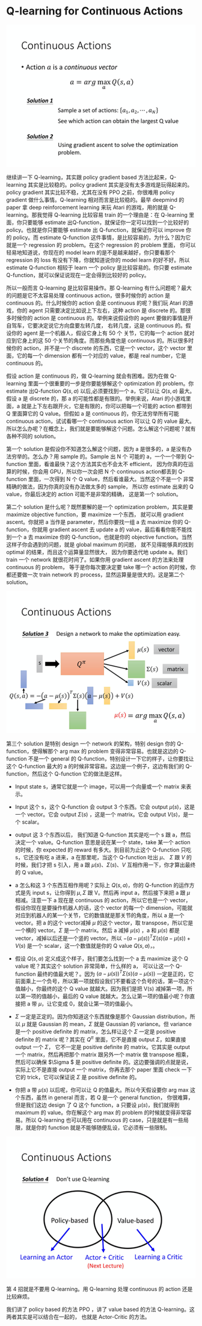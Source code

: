 # Q-learning for Continuous Actions

![](img/8.1.png)

继续讲一下 Q-learning，其实跟 policy gradient based 方法比起来，Q-learning 其实是比较稳的。policy gradient 其实是没有太多游戏是玩得起来的。policy gradient 其实比较不稳，尤其在没有 PPO 之前，你很难用 policy gradient 做什么事情。Q-learning 相对而言是比较稳的。最早 deepmind 的 paper 拿 deep reinforcement learning 来玩 Atari 的游戏，用的就是 Q-learning。那我觉得 Q-learning 比较容易 train 的一个理由是：在 Q-learning 里面，你只要能够 estimate 出Q-function，就保证你一定可以找到一个比较好的 policy。也就是你只要能够 estimate 出 Q-function，就保证你可以 improve 你的 policy。而 estimate Q-function 这件事情，是比较容易的，为什么？因为它就是一个 regression 的 problem。在这个 regression 的 problem 里面， 你可以轻易地知道说，你现在的 model learn 的是不是越来越好，你只要看那个 regression 的 loss 有没有下降，你就知道说你的 model learn 的好不好。所以 estimate Q-function 相较于 learn 一个 policy 是比较容易的。你只要 estimate Q-function，就可以保证说现在一定会得到比较好的 policy。

所以一般而言 Q-learning 是比较容易操作。那 Q-learning 有什么问题呢？最大的问题是它不太容易处理 continuous action，很多时候你的 action 是 continuous 的。什么时候你的 action 会是 continuous 的呢？我们玩 Atari 的游戏，你的 agent 只需要决定比如说上下左右，这种 action 是 discrete 的。那很多时候你的 action 是 continuous 的。举例来说假设你的 agent 要做的事情是开自驾车，它要决定说它方向盘要左转几度， 右转几度，这是 continuous 的。假设你的 agent 是一个机器人，假设它身上有 50 个 关节，它的每一个 action 就对应到它身上的这 50 个关节的角度。而那些角度也是 continuous 的。所以很多时候你的 action，并不是一个 discrete 的东西，它是一个 vector，这个 vector 里面，它的每一个 dimension 都有一个对应的 value，都是 real number，它是 continuous 的。

假设 action 是 continuous 的，做 Q-learning 就会有困难。因为在做 Q-learning 里面一个很重要的一步是你要能够解这个 optimization 的 problem。你 estimate 出Q-function $Q(s,a)$ 以后,必须要找到一个 a，它可以让 $Q(s,a)$ 最大。假设 a 是 discrete 的，那 a 的可能性都是有限的。举例来说，Atari 的小游戏里面，a 就是上下左右跟开火，它是有限的，你可以把每一个可能的 action 都带到 Q 里面算它的 Q value。但假如 a 是 continuous 的，你无法穷举所有可能 continuous action，试试看哪一个 continuous action 可以让 Q 的 value 最大。所以怎么办呢？在概念上，我们就是要能够解这个问题。怎么解这个问题呢？就有各种不同的 solution。

第一个 solution 是假设你不知道怎么解这个问题，因为 a 是很多的，a 是没有办法穷举的。怎么办？用 sample 的。Sample 出 N 个 可能的 a，一个一个带到 Q-function 里面，看谁最快？这个方法其实也不会太不 efficient， 因为你真的在运算的时候，你会用 GPU，所以你一次会把 N 个 continuous action都丢到 Q-function 里面，一次得到 N 个 Q value，然后看谁最大。当然这个不是一个 非常精确的做法，因为你真的没有办法做太多的 sample， 所以你 estimate 出来的 Q value，你最后决定的 action 可能不是非常的精确， 这是第一个 solution。

第二个 solution 是什么呢？既然要解的是一个 optimization problem，其实是要 maximize objective function，要 maximize 一个东西， 就可以用 gradient ascent。你就把 a 当作是 parameter，然后你要找一组 a 去 maximize 你的 Q-function，你就用 gradient ascent 去 update a 的 value，最后看看你能不能找到一个 a 去 maximize 你的 Q-function，也就是你的 objective function。当然这样子你会遇到的问题，就是 global maximum 的问题， 就不见得能够真的找到 optimal 的结果，而且这个运算量显然很大， 因为你要迭代地 update a。我们 train 一个 network 就很花时间了。如果你用 gradient ascent 的方法来处理 continuous 的 problem， 等于是你每次要决定要 take 哪一个 action 的时候，你都还要做一次 train network 的 process，显然运算量是很大的。这是第二个 solution。

![](img/8.2.png)

第三个 solution 是特别 design 一个 network 的架构，特别 design 你的 Q-function，使得解那个 arg max 的 problem 变得非常容易。也就是这边的 Q-function 不是一个 general 的 Q-function，特别设计一下它的样子，让你要找让这个 Q-function 最大的 a 的时候非常容易。这边是一个例子，这边有我们的 Q-function，然后这个 Q-function 它的做法是这样。

* Input state s，通常它就是一个 image，可以用一个向量或一个 matrix 来表示。
* Input 这个 s，这个 Q-function 会 output 3 个东西。它会 output $\mu(s)$，这是一个 vector。它会 output $\Sigma(s)$ ，这是一个 matrix。它会 output $V(s)$，是一个 scalar。
* output 这 3 个东西以后， 我们知道 Q-function 其实是吃一个 s 跟 a，然后决定一个 value。Q-function 意思是说在某一个 state，take 某一个 action 的时候，你 expected 的 reward 有多大。到目前为止这个 Q-function 只吃 s，它还没有吃 a 进来，a 在那里呢，当这个 Q-function 吐出 $\mu$、 $\Sigma$ 跟 $V$ 的时候，我们才把 s 引入，用 a 跟 $\mu(s)、\Sigma(s)、V$  互相作用一下，你才算出最终的 Q value。

* a 怎么和这 3 个东西互相作用呢？实际上 $Q(s,a)$，你的 Q-function 的运作方式是先 input s，让你得到 $\mu,\Sigma$ 跟 V。然后再 input a，然后接下来把 a 跟 $\mu$ 相减。注意一下 a 现在是 continuous 的 action，所以它也是一个 vector，假设你现在是要操作机器人的话，这个 vector 的每一个 dimension，可能就对应到机器人的某一个关节，它的数值就是那关节的角度，所以 a 是一个 vector。把 a 的这个 vector减掉 $\mu$ 的这个 vector，取 transpose，所以它是一个横的 vector。$\Sigma$ 是一个 matrix。然后 a 减掉 $\mu(s)$ ，a 和 $\mu(s)$ 都是 vector，减掉以后还是一个竖的 vector。所以 $-(a-\mu(s))^{T} \Sigma(s)(a-\mu(s))+V(s)$ 是一个 scalar，这一个数值就是你的 Q value $Q(s,a)$，。

* 假设 $Q(s,a)$ 定义成这个样子，我们要怎么找到一个 a 去 maximize 这个 Q value 呢？其实这个 solution 非常简单，什么样的 a， 可以让这一个 Q-function 最终的值最大呢？。因为 $(a-\mu(s))^{T} \Sigma(s)(a-\mu(s))$ 一定是正的，它前面乘上一个负号，所以第一项就假设我们不要看这个负号的话，第一项这个值越小，你最终的这个 Q value 就越大。因为我们是把 V(s) 减掉第一项，所以第一项的值越小，最后的 Q value 就越大。怎么让第一项的值最小呢？你直接把 a 带 $\mu$，让它变成 0，就会让第一项的值最小。

* $\Sigma$ 一定是正定的。因为你知道这个东西就像是那个 Gaussian distribution，所以 $\mu$ 就是 Gaussian 的 mean，$\Sigma$ 就是 Gaussian 的 variance。但 variance 是一个 positive definite 的 matrix，怎么样让这个 $\Sigma$ 一定是 positive definite 的 matrix 呢？其实在 $Q^{\pi}$ 里面，它不是直接 output $\Sigma$，如果直接 output 一个 $\Sigma$， 它不一定是 positive definite 的 matrix。它其实是 output 一个 matrix，然后再把那个 matrix 跟另外一个 matrix 做 transpose 相乘， 然后可以确保 $\Sigma $ 是 positive definite 的。这边要强调的点就是说，实际上它不是直接 output 一个 matrix，你再去那个 paper 里面 check 一下它的 trick，它可以保证说 $\Sigma$ 是 positive definite 的。
* 你把 a 带 $\mu(s)$ 以后呢，你可以让 Q 的值最大。所以今天假设要你 arg max 这个东西，虽然 in general 而言，若 Q 是一个 general function， 你很难算，但是我们这边 design 了 Q 这个 function，a 只要设 $\mu(s)$，我们就得到 maximum 的 value。你在解这个 arg max 的 problem 的时候就变得非常容易。所以 Q-learning 也可以用在 continuous 的 case，只是就是有一些局限，就是你的 function 就是不能够随便乱设，它必须有一些限制。 

![](img/8.3.png)

第 4 招就是不要用 Q-learning。用 Q-learning 处理 continuous 的 action 还是比较麻烦。

我们讲了 policy based 的方法 PPO ，讲了 value based 的方法 Q-learning。这两者其实是可以结合在一起的， 也就是 Actor-Critic 的方法。